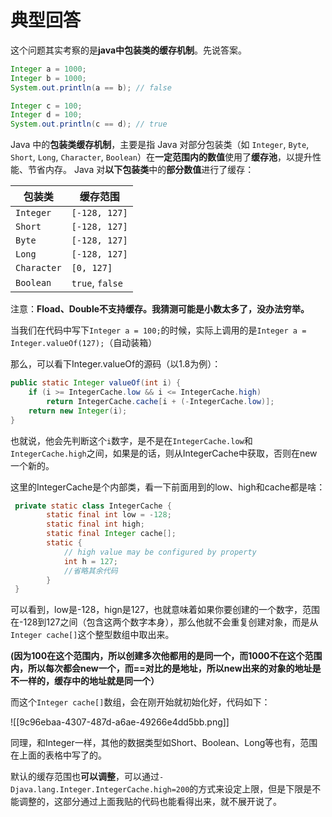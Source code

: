 # 典型回答


这个问题其实考察的是**java中包装类的缓存机制**。先说答案。



```java
Integer a = 1000;
Integer b = 1000;
System.out.println(a == b); // false

Integer c = 100;
Integer d = 100;
System.out.println(c == d); // true
```



Java 中的**包装类缓存机制**，主要是指 Java 对部分包装类（如 `Integer`, `Byte`, `Short`, `Long`, `Character`, `Boolean`）在**一定范围内的数值**使用了**缓存池**，以提升性能、节省内存。  Java 对**以下包装类**中的**部分数值**进行了缓存：



| 包装类 | 缓存范围 |
| --- | --- |
| `Integer` | `[-128, 127]` |
| `Short` | `[-128, 127]` |
| `Byte` | `[-128, 127]` |
| `Long` | `[-128, 127]` |
| `Character` | `[0, 127]` |
| `Boolean` | `true`, `false` |




注意：**Fload、Double不支持缓存。我猜测可能是小数太多了，没办法穷举。**



当我们在代码中写下`Integer a = 100;`的时候，实际上调用的是`Integer a = Integer.valueOf(127);`（自动装箱）



那么，可以看下Integer.valueOf的源码（以1.8为例）：



```java
public static Integer valueOf(int i) {
    if (i >= IntegerCache.low && i <= IntegerCache.high)
        return IntegerCache.cache[i + (-IntegerCache.low)];
    return new Integer(i);
}
```



也就说，他会先判断这个`i`数字，是不是在`IntegerCache.low`和`IntegerCache.high`之间，如果是的话，则从IntegerCache中获取，否则在new一个新的。



这里的IntegerCache是个内部类，看一下前面用到的low、high和cache都是啥：

```java
 private static class IntegerCache {
        static final int low = -128;
        static final int high;
        static final Integer cache[];
        static {
            // high value may be configured by property
            int h = 127;
            //省略其余代码
        }
 }
```



可以看到，low是-128，hign是127，也就意味着如果你要创建的一个数字，范围在-128到127之间（包含这两个数字本身），那么他就不会重复创建对象，而是从`Integer cache[]`这个整型数组中取出来。



**(因为100在这个范围内，所以创建多次他都用的是同一个，而1000不在这个范围内，所以每次都会new一个，而==对比的是地址，所以new出来的对象的地址是不一样的，缓存中的地址就是同一个）**



而这个`Integer cache[]`数组，会在刚开始就初始化好，代码如下：



![[9c96ebaa-4307-487d-a6ae-49266e4dd5bb.png]]



同理，和Integer一样，其他的数据类型如Short、Boolean、Long等也有，范围在上面的表格中写了的。



默认的缓存范围也**可以调整**，可以通过`-Djava.lang.Integer.IntegerCache.high=200`的方式来设定上限，但是下限是不能调整的，这部分通过上面我贴的代码也能看得出来，就不展开说了。





